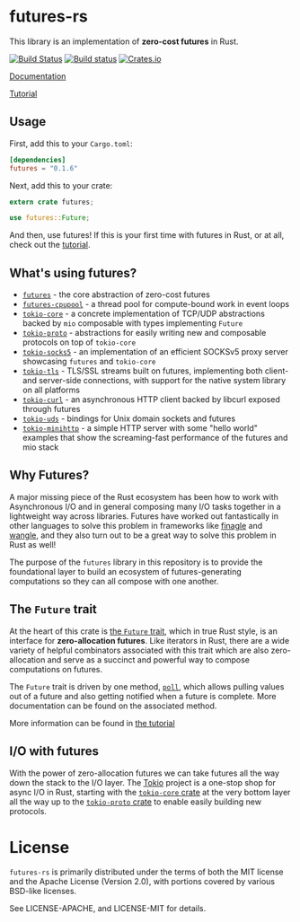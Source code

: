 # futures-rs

This library is an implementation of **zero-cost futures** in Rust.

[![Build Status](https://travis-ci.org/alexcrichton/futures-rs.svg?branch=master)](https://travis-ci.org/alexcrichton/futures-rs)
[![Build status](https://ci.appveyor.com/api/projects/status/yl5w3ittk4kggfsh?svg=true)](https://ci.appveyor.com/project/alexcrichton/futures-rs)
[![Crates.io](https://img.shields.io/crates/v/futures.svg?maxAge=2592000)]()

[Documentation](https://docs.rs/futures)

[Tutorial][tutorial]

[tutorial]: https://github.com/alexcrichton/futures-rs/blob/master/TUTORIAL.md

## Usage

First, add this to your `Cargo.toml`:

```toml
[dependencies]
futures = "0.1.6"
```

Next, add this to your crate:

```rust
extern crate futures;

use futures::Future;
```

And then, use futures! If this is your first time with futures in Rust, or at
all, check out the [tutorial].

## What's using futures?

* [`futures`] - the core abstraction of zero-cost futures
* [`futures-cpupool`] - a thread pool for compute-bound work in event loops
* [`tokio-core`] - a concrete implementation of TCP/UDP abstractions backed by
                   `mio` composable with types implementing `Future`
* [`tokio-proto`] - abstractions for easily writing new and composable protocols
                    on top of `tokio-core`
* [`tokio-socks5`] - an implementation of an efficient SOCKSv5 proxy server
                     showcasing `futures` and `tokio-core`
* [`tokio-tls`] - TLS/SSL streams built on futures, implementing both client- and
                  server-side connections, with support for the native system
                  library on all platforms
* [`tokio-curl`] - an asynchronous HTTP client backed by libcurl exposed
                   through futures
* [`tokio-uds`] - bindings for Unix domain sockets and futures
* [`tokio-minihttp`] - a simple HTTP server with some "hello world" examples
                       that show the screaming-fast performance of the futures
                       and mio stack

[`futures`]: https://docs.rs/futures
[`futures-cpupool`]: https://docs.rs/futures-cpupool
[`tokio-core`]: https://tokio-rs.github.io/tokio-core
[`tokio-proto`]: https://tokio-rs.github.io/tokio-proto
[`tokio-socks5`]: https://github.com/tokio-rs/tokio-socks5
[`tokio-tls`]: https://tokio-rs.github.io/tokio-tls
[`tokio-curl`]: https://tokio-rs.github.io/tokio-curl
[`tokio-uds`]: https://tokio-rs.github.io/tokio-uds
[`tokio-minihttp`]: https://github.com/tokio-rs/tokio-minihttp

## Why Futures?

A major missing piece of the Rust ecosystem has been how to work with
Asynchronous I/O and in general composing many I/O tasks together in a
lightweight way across libraries. Futures have worked out fantastically in other
languages to solve this problem in frameworks like [finagle] and [wangle], and
they also turn out to be a great way to solve this problem in Rust as well!

[finagle]: https://twitter.github.io/finagle/
[wangle]: https://github.com/facebook/wangle

The purpose of the `futures` library in this repository is to provide the
foundational layer to build an ecosystem of futures-generating computations so
they can all compose with one another.

## The `Future` trait

At the heart of this crate is [the `Future` trait][Future], which in true Rust
style, is an interface for **zero-allocation futures**. Like iterators in Rust,
there are a wide variety of helpful combinators associated with this trait which
are also zero-allocation and serve as a succinct and powerful way to compose
computations on futures.

[Future]: https://docs.rs/futures/*/futures/future/trait.Future.html

The `Future` trait is driven by one method, [`poll`][poll], which allows
pulling values out of a future and also getting notified when a future is
complete. More documentation can be found on the associated method.

[poll]: https://docs.rs/futures/*/futures/future/trait.Future.html#tymethod.pollod.poll

More information can be found in [the tutorial][tutorial-future-trait]

[tutorial-future-trait]: https://github.com/alexcrichton/futures-rs/blob/master/TUTORIAL.md#the-future-trait

## I/O with futures

With the power of zero-allocation futures we can take futures all the way down
the stack to the I/O layer. The [Tokio] project is a one-stop shop for async I/O
in Rust, starting with the [`tokio-core` crate][tokio-core] at the very bottom
layer all the way up to the [`tokio-proto` crate][tokio-proto] to enable easily
building new protocols.

[Tokio]: https://github.com/tokio-rs/tokio
[tokio-core]: https://tokio-rs.github.io/tokio-core
[tokio-proto]: https://tokio-rs.github.io/tokio-proto
[tokio-tls]: https://tokio-rs.github.io/tokio-tls
[mio]: https://github.com/carllerche/mio

# License

`futures-rs` is primarily distributed under the terms of both the MIT license and
the Apache License (Version 2.0), with portions covered by various BSD-like
licenses.

See LICENSE-APACHE, and LICENSE-MIT for details.
